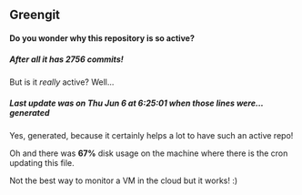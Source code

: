 ## Greengit

#### Do you wonder why this repository is so active?

##### After all it has 2756 commits!

But is it *really* active? Well...

##### Last update was on Thu Jun 6 at 6:25:01 when those lines were... generated

Yes, generated, because it certainly helps a lot to have such an active repo!

Oh and there was **67%** disk usage on the machine
where there is the cron updating this file.

Not the best way to monitor a VM in the cloud but it works! :)
